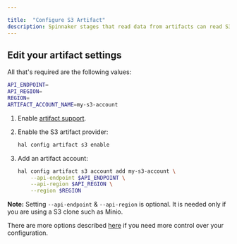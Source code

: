 ```yaml
---

title:  "Configure S3 Artifact"
description: Spinnaker stages that read data from artifacts can read S3 files directly.
---
```


## Edit your artifact settings

All that's required are the following values:

```bash
API_ENDPOINT=
API_REGION=
REGION=
ARTIFACT_ACCOUNT_NAME=my-s3-account
```
1. Enable [artifact support](/reference/artifacts/#enabling-artifact-support).

2. Enable the S3 artifact provider:

   ```bash
   hal config artifact s3 enable
   ```

3. Add an artifact account:

   ```bash
   hal config artifact s3 account add my-s3-account \
       --api-endpoint $API_ENDPOINT \
       --api-region $API_REGION \
       --region $REGION
   ```

**Note:** Setting `--api-endpoint` & `--api-region` is optional. It is needed only if you are using a S3 clone such as Minio. 

There are more options described
[here](/reference/halyard/commands#hal-config-artifact-s3-account-edit)
if you need more control over your configuration.
